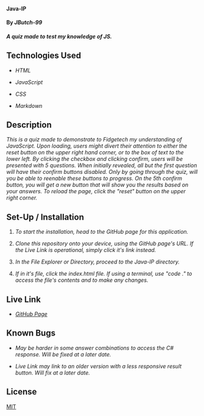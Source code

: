 #### Java-IP

#### By _**JButch-99**_

#### _A quiz made to test my knowledge of JS._

## Technologies Used

* _HTML_

* _JavaScript_

* _CSS_

* _Markdown_

## Description

_This is a quiz made to demonstrate to Fidgetech my understanding of JavaScript. Upon loading, users might divert their attention to either the reset button on the upper right hand corner, or to the box of text to the lower left. By clicking the checkbox and clicking confirm, users will be presented with 5 questions. When initially revealed, all but the first question will have their confirm buttons disabled. Only by going through the quiz, will you be able to reenable these buttons to progress. On the 5th confirm button, you will get a new button that will show you the results based on your answers. To reload the page, click the "reset" button on the upper right corner._

## Set-Up / Installation

1. _To start the installation, head to the GitHub page for this application._

2. _Clone this repository onto your device, using the GitHub page's URL. If the Live Link is operational, simply click it's link instead._

3. _In the File Explorer or Directory, proceed to the Java-IP directory._

4. _If in it's file, click the index.html file. If using a terminal, use "code ." to access the file's contents and to make any changes._

## Live Link

* _[GitHub Page](https://jbutch-99.github.io/Java-IP/)_

## Known Bugs

* _May be harder in some answer combinations to access the C# response. Will be fixed at a later date._

* _Live Link may link to an older version with a less responsive result button. Will fix at a later date._

## License

[MIT](https://github.com/JButch-99/Java-IP/blob/main/LICENSE.txt)

